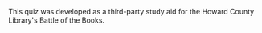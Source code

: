 This quiz was developed as a third-party study aid for the Howard County Library's Battle of the Books.



